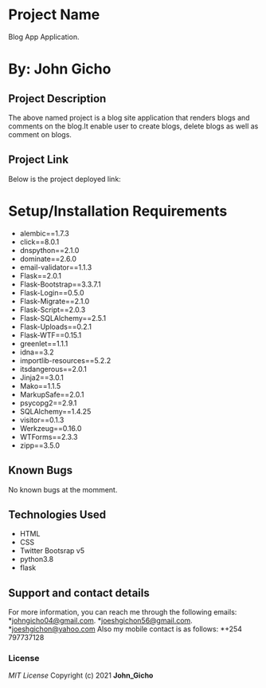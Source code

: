 # Project Name
Blog App Application.

# By: **John Gicho**

## Project Description
The above named project is a blog site application that renders blogs and comments on the blog.It enable user to create blogs, delete blogs as well as comment on blogs. 

## Project Link
Below is the project deployed link:

# Setup/Installation Requirements
* alembic==1.7.3
* click==8.0.1
* dnspython==2.1.0
* dominate==2.6.0
* email-validator==1.1.3
* Flask==2.0.1
* Flask-Bootstrap==3.3.7.1
* Flask-Login==0.5.0
* Flask-Migrate==2.1.0
* Flask-Script==2.0.3
* Flask-SQLAlchemy==2.5.1
* Flask-Uploads==0.2.1
* Flask-WTF==0.15.1
* greenlet==1.1.1
* idna==3.2
* importlib-resources==5.2.2
* itsdangerous==2.0.1
* Jinja2==3.0.1
* Mako==1.1.5
* MarkupSafe==2.0.1
* psycopg2==2.9.1
* SQLAlchemy==1.4.25
* visitor==0.1.3
* Werkzeug==0.16.0
* WTForms==2.3.3
* zipp==3.5.0

## Known Bugs
No known bugs at the momment.

## Technologies Used
* HTML
* CSS
* Twitter Bootsrap v5
* python3.8
* flask

## Support and contact details
For more information, you can reach me through the following emails:
*johngicho04@gmail.com.
*joeshgichon56@gmail.com.
*joeshgichon@yahoo.com
Also my mobile contact is as follows:
*+254 797737128

### License
*MIT License*
Copyright (c) 2021 **John_Gicho**